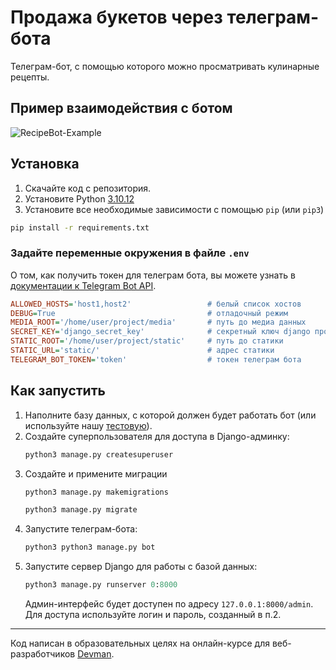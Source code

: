 # Продажа букетов через телеграм-бота

Телеграм-бот, с помощью которого можно просматривать кулинарные рецепты.

## Пример взаимодействия с ботом

![RecipeBot-Example](https://github.com/lypavel/dvmn-FoodPlanner/assets/157053921/45da2103-0027-40af-b149-1b11d3641ca9)

## Установка

1. Скачайте код с репозитория.
2. Установите Python [3.10.12](https://www.python.org/downloads/release/python-31012/)
3. Установите все необходимые зависимости с помощью `pip` (или `pip3`)

```bash
pip install -r requirements.txt
```

### Задайте переменные окружения в файле `.env`
О том, как получить токен для телеграм бота, вы можете узнать в [документации к Telegram Bot API](https://core.telegram.org/bots/features#botfather).

```ini
ALLOWED_HOSTS='host1,host2'                 # белый список хостов
DEBUG=True                                  # отладочный режим
MEDIA_ROOT='/home/user/project/media'       # путь до медиа данных
SECRET_KEY='django_secret_key'              # секретный ключ django проекта
STATIC_ROOT='/home/user/project/static'     # путь до статики
STATIC_URL='static/'                        # адрес статики
TELEGRAM_BOT_TOKEN='token'                  # токен телеграм бота
```

## Как запустить

1. Наполните базу данных, с которой должен будет работать бот (или используйте нашу [тестовую](https://github.com/lypavel/dvmn-FoodPlanner/files/15041969/db.zip)).
2. Создайте суперпользователя для доступа в Django-админку:
    ```python
    python3 manage.py createsuperuser
    ```
3. Создайте и примените миграции
    ```python
    python3 manage.py makemigrations
    ```
    ```python
    python3 manage.py migrate
    ```
4. Запустите телеграм-бота:
    ```python
    python3 python3 manage.py bot
    ```
5. Запустите сервер Django для работы с базой данных:
    ```python
    python3 manage.py runserver 0:8000
    ```
    Админ-интерфейс будет доступен по адресу `127.0.0.1:8000/admin`.<br>
    Для доступа используйте логин и пароль, созданный в п.2.
***
Код написан в образовательных целях на онлайн-курсе для веб-разработчиков [Devman](dvmn.org).
